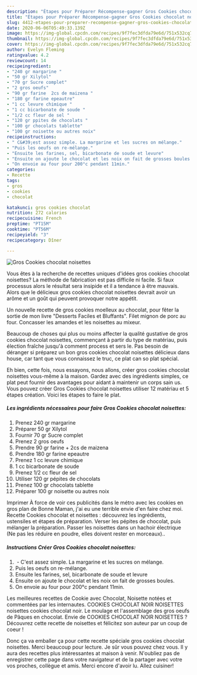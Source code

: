 ```yaml
---
description: "Étapes pour Préparer Récompense-gagner Gros Cookies chocolat noisettes"
title: "Étapes pour Préparer Récompense-gagner Gros Cookies chocolat noisettes"
slug: 4412-etapes-pour-preparer-recompense-gagner-gros-cookies-chocolat-noisettes
date: 2020-06-06T05:49:33.139Z
image: https://img-global.cpcdn.com/recipes/9f7fec3dfda79e6d/751x532cq70/gros-cookies-chocolat-noisettes-photo-principale-de-la-recette.jpg
thumbnail: https://img-global.cpcdn.com/recipes/9f7fec3dfda79e6d/751x532cq70/gros-cookies-chocolat-noisettes-photo-principale-de-la-recette.jpg
cover: https://img-global.cpcdn.com/recipes/9f7fec3dfda79e6d/751x532cq70/gros-cookies-chocolat-noisettes-photo-principale-de-la-recette.jpg
author: Evelyn Fleming
ratingvalue: 4.2
reviewcount: 14
recipeingredient:
- "240 gr margarine "
- "50 gr Xilytol"
- "70 gr Sucre complet"
- "2 gros oeufs"
- "90 gr farine  2cs de maizena "
- "180 gr farine epeautre"
- "1 cc levure chimique "
- "1 cc bicarbonate de soude "
- "1/2 cc fleur de sel "
- "120 gr ppites de chocolats "
- "100 gr chocolats tablette"
- "100 gr noisette ou autres noix"
recipeinstructions:
- "⁣ C&#39;est assez simple. La margarine et les sucres on mélange."
- "Puis les oeufs on re-mélange."
- "Ensuite les farines, sel, bicarbonate de soude et levure"
- "Ensuite on ajoute le chocolat et les noix on fait de grosses boules. ⁣"
- "On envoie au four pour 200°c pendant 11min.⁣"
categories:
- Recette
tags:
- gros
- cookies
- chocolat

katakunci: gros cookies chocolat 
nutrition: 272 calories
recipecuisine: French
preptime: "PT15M"
cooktime: "PT56M"
recipeyield: "3"
recipecategory: Dîner

---
```



![Gros Cookies chocolat noisettes](https://img-global.cpcdn.com/recipes/9f7fec3dfda79e6d/751x532cq70/gros-cookies-chocolat-noisettes-photo-principale-de-la-recette.jpg)

Vous êtes à la recherche de recettes uniques d'idées gros cookies chocolat noisettes? La méthode de fabrication est pas difficile ni facile. Si faux processus alors le résultat sera insipide et il a tendance à être mauvais. Alors que le délicieux gros cookies chocolat noisettes devrait avoir un arôme et un goût qui peuvent provoquer notre appétit.

Un nouvelle recette de gros cookies moelleux au chocolat, pour fêter la sortie de mon livre &#34;Desserts Faciles et Bluffants&#34;. Filet mignon de porc au four. Concasser les amandes et les noisettes au mixeur.

Beaucoup de choses qui plus ou moins affecter la qualité gustative de gros cookies chocolat noisettes, commençant à partir du type de matériau, puis élection fraîche jusqu'à comment process et sers le. Pas besoin de déranger si préparez un bon gros cookies chocolat noisettes délicieux dans house, car tant que vous connaissez le truc, ce plat can so plat spécial.


Eh bien, cette fois, nous essayons, nous allons, créer gros cookies chocolat noisettes vous-même à la maison. Gardez avec des ingrédients simples, ce plat peut fournir des avantages pour aidant à maintenir un corps sain us. Vous pouvez créer Gros Cookies chocolat noisettes utiliser 12 matériau et 5 étapes création. Voici les étapes to faire le plat.

<!--inarticleads1-->

##### Les ingrédients nécessaires pour faire Gros Cookies chocolat noisettes:

1. Prenez 240 gr margarine ⁣
1. Préparer 50 gr Xilytol
1. Fournir 70 gr Sucre complet
1. Prenez 2 gros oeufs⁣
1. Prendre 90 gr farine + 2cs de maizena ⁣
1. Prendre 180 gr farine epeautre⁣
1. Prenez 1 cc levure chimique ⁣
1.  1 cc bicarbonate de soude ⁣
1. Prenez 1/2 cc fleur de sel ⁣
1. Utiliser 120 gr pépites de chocolats ⁣
1. Prenez 100 gr chocolats tablette⁣
1. Préparer 100 gr noisette ou autres noix


Imprimer À force de voir ces publicités dans le métro avec les cookies en gros plan de Bonne Maman, j&#39;ai eu une terrible envie d&#39;en faire chez moi. Recette Cookies chocolat et noisettes : découvrez les ingrédients, ustensiles et étapes de préparation. Verser les pépites de chocolat, puis mélanger la préparation. Passer les noisettes dans un hachoir électrique (Ne pas les réduire en poudre, elles doivent rester en morceaux).. 

<!--inarticleads2-->

##### Instructions Créer Gros Cookies chocolat noisettes:

1. ⁣ - C&#39;est assez simple. La margarine et les sucres on mélange.
1. Puis les oeufs on re-mélange.
1. Ensuite les farines, sel, bicarbonate de soude et levure
1. Ensuite on ajoute le chocolat et les noix on fait de grosses boules. ⁣
1. On envoie au four pour 200°c pendant 11min.⁣


Les meilleures recettes de Cookie avec Chocolat, Noisette notées et commentées par les internautes. COOKIES CHOCOLAT NOIR NOISETTES noisettes cookies chocolat noir. Le moulage et l&#39;assemblage des gros oeufs de Pâques en chocolat. Envie de COOKIES CHOCOLAT NOIR NOISETTES ? Découvrez cette recette de noisettes et félicitez son auteur par un coup de coeur ! 


Donc ça va emballer ça pour cette recette spéciale gros cookies chocolat noisettes. Merci beaucoup pour lecture. Je sûr vous pouvez chez vous. Il y aura des recettes plus  intéressantes at maison à venir. N'oubliez pas de enregistrer cette page dans votre navigateur et de la partager avec votre vos proches, collègue et amis. Merci encore d'avoir lu. Allez cuisiner!
